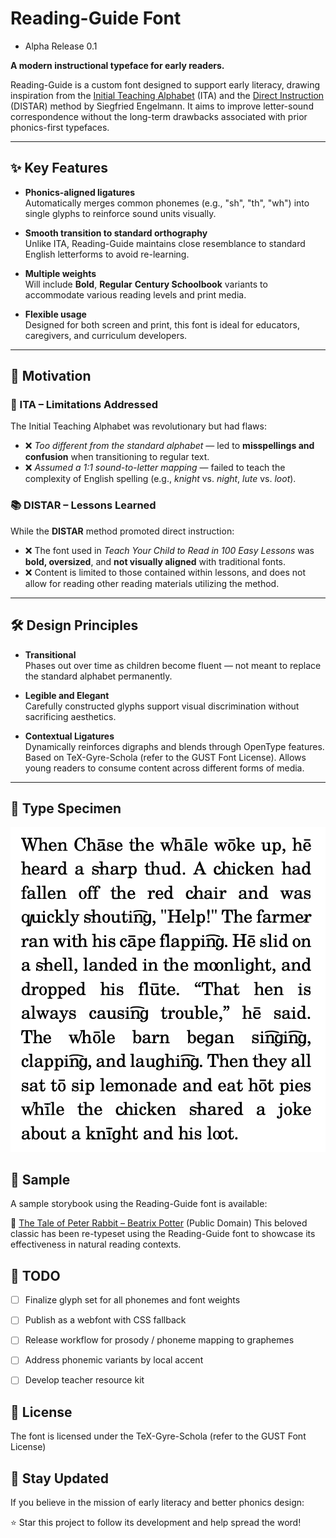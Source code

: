 # Reading-Guide Font

- Alpha Release 0.1

**A modern instructional typeface for early readers.**

Reading-Guide is a custom font designed to support early literacy, drawing inspiration from the [Initial Teaching Alphabet](https://en.wikipedia.org/wiki/Initial_Teaching_Alphabet) (ITA) and the [Direct Instruction](https://en.wikipedia.org/wiki/Direct_instruction) (DISTAR) method by Siegfried Engelmann. It aims to improve letter-sound correspondence without the long-term drawbacks associated with prior phonics-first typefaces.

---

## ✨ Key Features

- **Phonics-aligned ligatures**  
  Automatically merges common phonemes (e.g., "sh", "th", "wh") into single glyphs to reinforce sound units visually.

- **Smooth transition to standard orthography**  
  Unlike ITA, Reading-Guide maintains close resemblance to standard English letterforms to avoid re-learning.

- **Multiple weights**  
  Will include **Bold**, **Regular** **Century Schoolbook** variants to accommodate various reading levels and print media.

- **Flexible usage**  
  Designed for both screen and print, this font is ideal for educators, caregivers, and curriculum developers.

---

## 🧠 Motivation

### 🔎 ITA – Limitations Addressed

The Initial Teaching Alphabet was revolutionary but had flaws:

- ❌ *Too different from the standard alphabet* — led to **misspellings and confusion** when transitioning to regular text.
- ❌ *Assumed a 1:1 sound-to-letter mapping* — failed to teach the complexity of English spelling (e.g., *knight* vs. *night*, *lute* vs. *loot*).

### 📚 DISTAR – Lessons Learned

While the **DISTAR** method promoted direct instruction:

- ❌ The font used in *Teach Your Child to Read in 100 Easy Lessons* was **bold, oversized**, and **not visually aligned** with traditional fonts.
- ❌ Content is limited to those contained within lessons, and does not allow for reading other reading materials utilizing the method.



---

## 🛠️ Design Principles

- **Transitional**  
  Phases out over time as children become fluent — not meant to replace the standard alphabet permanently.
  
- **Legible and Elegant**  
  Carefully constructed glyphs support visual discrimination without sacrificing aesthetics.

- **Contextual Ligatures**  
  Dynamically reinforces digraphs and blends through OpenType features. 
  Based on TeX-Gyre-Schola (refer to the GUST Font License).
  Allows young readers to consume content across different forms of media.

---
## 📄 Type Specimen

![Type Specimen](Sample/Specimen.png)

## 📄 Sample

A sample storybook using the Reading-Guide font is available:

📘 [The Tale of Peter Rabbit – Beatrix Potter](Sample/Peter_Rabbit.pdf) (Public Domain)
This beloved classic has been re-typeset using the Reading-Guide font to showcase its effectiveness in natural reading contexts.

## 🚧 TODO

- [ ] Finalize glyph set for all phonemes and font weights
- [ ] Publish as a webfont with CSS fallback
- [ ] Release workflow for prosody / phoneme mapping to graphemes
- [ ] Address phonemic variants by local accent
- [ ] Develop teacher resource kit


## 📄 License

The font is licensed  under the TeX-Gyre-Schola (refer to the GUST Font License)

## 🌟 Stay Updated

If you believe in the mission of early literacy and better phonics design:

⭐ Star this project to follow its development and help spread the word!
